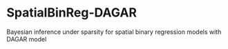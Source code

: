 # SpatialBinReg-DAGAR
Bayesian inference under sparsity for spatial binary regression models with DAGAR model 
